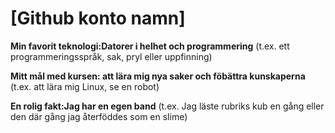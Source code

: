 # [Github konto namn]

**Min favorit teknologi:Datorer i helhet och programmering** (t.ex. ett programmeringsspråk, sak, pryl eller uppfinning)

**Mitt mål med kursen: att lära mig nya saker och föbättra kunskaperna** (t.ex. att lära mig Linux, se en robot)

**En rolig fakt:Jag har en egen band** (t.ex. Jag läste rubriks kub en gång eller den där gång jag återföddes som en slime)

